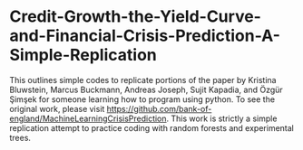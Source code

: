 # Credit-Growth-the-Yield-Curve-and-Financial-Crisis-Prediction-A-Simple-Replication
This outlines simple codes to replicate portions of the paper by Kristina Bluwstein, Marcus Buckmann, Andreas Joseph, Sujit Kapadia, and Özgür Şimşek for someone learning how to program using python.
To see the original work, please visit https://github.com/bank-of-england/MachineLearningCrisisPrediction. This work is strictly a simple replication attempt to practice coding with random forests and experimental trees. 

